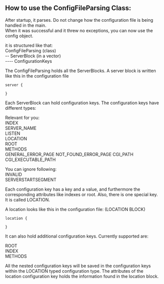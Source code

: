 ## How to use the ConfigFileParsing Class:

After startup, it parses. Do not change how the configuration file is being handled in the main.   
When it was successful and it threw no exceptions, you can now use the config object.   

it is structured like that:   
ConfigFileParsing  (class)   
-- ServerBlock (in a vector)   
---- ConfigurationKeys   


The ConfigFileParsing holds all the ServerBlocks.
A server block is written like this in the configuration file

```
server {

}
```

Each ServerBlock can hold configuration keys.
The configuration keys have different types:

Relevant for you:   
INDEX   
SERVER_NAME   
LISTEN   
LOCATION   
ROOT   
METHODS   
GENERAL_ERROR_PAGE
NOT_FOUND_ERROR_PAGE
CGI_PATH
CGI_EXECUTABLE_PATH

You can ignore following:   
INVALID   
SERVERSTARTSEGMENT   


Each configuration key has a key and a value, and furthermore the corresponding attributes like indexes or root.
Also, there is one special key. It is called LOCATION.

A location looks like this in the configuration file:  (LOCATION BLOCK)

```
location {

}
```

It can also hold additional configuration keys. Currently supported are:   

ROOT   
INDEX   
METHODS   

All the nested configuration keys will be saved in the configuration keys within the LOCATION typed configuration type.
The attributes of the location configuration key holds the information found in the location block.